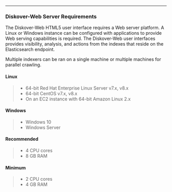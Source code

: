 ___
### Diskover-Web Server Requirements

The Diskover-Web HTML5 user interface requires a Web server platform. A Linux or Windows instance can be configured with applications to provide Web serving capabilities is required. The Diskover-Web user interfaces provides visibility, analysis, and actions from the indexes that reside on the Elasticsearch endpoint.

Multiple indexers can be ran on a single machine or multiple machines for parallel crawling.

#### Linux

>- 64-bit Red Hat Enterprise Linux Server v7.x, v8.x
>- 64-bit CentOS v7.x, v8.x
>- On an EC2 instance with 64-bit Amazon Linux 2.x

#### Windows

>- Windows 10
>- Windows Server

#### Recommended

>- 4 CPU cores
>- 8 GB RAM

#### Minimum

>- 2 CPU cores
>- 4 GB RAM
